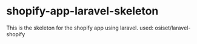 # shopify-app-laravel-skeleton
This is the skeleton for the shopify app using laravel. used: osiset/laravel-shopify
